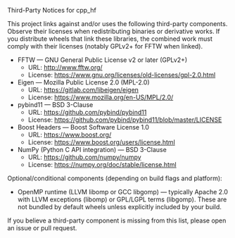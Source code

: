 Third-Party Notices for cpp_hf

This project links against and/or uses the following third-party components.
Observe their licenses when redistributing binaries or derivative works. If you
distribute wheels that link these libraries, the combined work must comply with
their licenses (notably GPLv2+ for FFTW when linked).

- FFTW — GNU General Public License v2 or later (GPLv2+)
  - URL: http://www.fftw.org/
  - License: https://www.gnu.org/licenses/old-licenses/gpl-2.0.html
- Eigen — Mozilla Public License 2.0 (MPL-2.0)
  - URL: https://gitlab.com/libeigen/eigen
  - License: https://www.mozilla.org/en-US/MPL/2.0/
- pybind11 — BSD 3-Clause
  - URL: https://github.com/pybind/pybind11
  - License: https://github.com/pybind/pybind11/blob/master/LICENSE
- Boost Headers — Boost Software License 1.0
  - URL: https://www.boost.org/
  - License: https://www.boost.org/users/license.html
- NumPy (Python C API integration) — BSD 3-Clause
  - URL: https://github.com/numpy/numpy
  - License: https://numpy.org/doc/stable/license.html

Optional/conditional components (depending on build flags and platform):
- OpenMP runtime (LLVM libomp or GCC libgomp) — typically Apache 2.0 with LLVM
  exceptions (libomp) or GPL/LGPL terms (libgomp). These are not bundled by
  default wheels unless explicitly included by your build.

If you believe a third-party component is missing from this list, please open
an issue or pull request.

